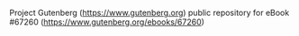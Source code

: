 Project Gutenberg (https://www.gutenberg.org) public repository for
eBook #67260 (https://www.gutenberg.org/ebooks/67260)
